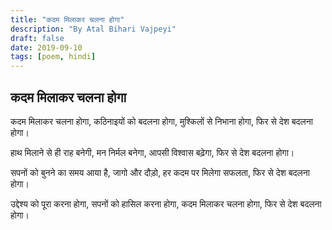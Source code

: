 ```yaml
---                      
title: "कदम मिलाकर चलना होगा"                                        
description: "By Atal Bihari Vajpeyi"                                                
draft: false
date: 2019-09-10
tags: [poem, hindi]
---
```


कदम मिलाकर चलना होगा
-------------------

कदम मिलाकर चलना होगा, कठिनाइयों को बदलना होगा,
मुश्किलों से निभाना होगा, फिर से देश बदलना होगा।

हाथ मिलाने से ही राह बनेगी, मन निर्मल बनेगा,
आपसी विश्वास बढ़ेगा, फिर से देश बदलना होगा।

सपनों को बुनने का समय आया है, जागो और दौड़ो,
हर कदम पर मिलेगा सफलता, फिर से देश बदलना होगा।

उद्देश्य को पूरा करना होगा, सपनों को हासिल करना होगा,
कदम मिलाकर चलना होगा, फिर से देश बदलना होगा।
